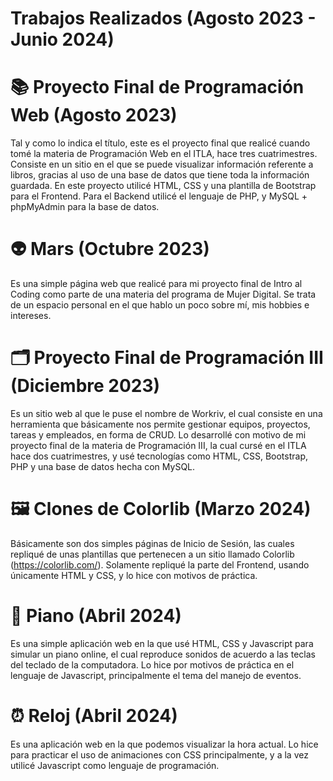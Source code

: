 # Trabajos Realizados (Agosto 2023 - Junio 2024)

# 📚 Proyecto Final de Programación Web (Agosto 2023)

Tal y como lo indica el título, este es el proyecto final que realicé cuando tomé la materia de Programación Web en el ITLA, hace tres cuatrimestres. Consiste en un sitio en el que se puede visualizar información referente a libros, gracias al uso de una base de datos que tiene toda la información guardada. En este proyecto utilicé HTML, CSS y una plantilla de Bootstrap para el Frontend. Para el Backend utilicé el lenguaje de PHP, y MySQL + phpMyAdmin para la base de datos.

# 👽 Mars (Octubre 2023) 

Es una simple página web que realicé para mi proyecto final de Intro al Coding como parte de una materia del programa de Mujer Digital. Se trata de un espacio personal  en el que hablo un poco sobre mí, mis hobbies e intereses. 

# 🗂️ Proyecto Final de Programación III (Diciembre 2023)

Es un sitio web al que le puse el nombre de Workriv, el cual consiste en una herramienta que básicamente nos permite gestionar equipos, proyectos, tareas y empleados, en forma de CRUD. Lo desarrollé con motivo de mi proyecto final de la materia de Programación III, la cual cursé en el ITLA hace dos cuatrimestres, y usé tecnologías como HTML, CSS, Bootstrap, PHP y una base de datos hecha con MySQL. 

# 🖼️ Clones de Colorlib (Marzo 2024)

Básicamente son dos simples páginas de Inicio de Sesión, las cuales repliqué de unas plantillas que pertenecen a un sitio llamado Colorlib (https://colorlib.com/). Solamente repliqué la parte del Frontend, usando únicamente HTML y CSS, y lo hice con motivos de práctica.

# 🎹 Piano (Abril 2024)

Es una simple aplicación web en la que usé HTML, CSS y Javascript para simular un piano online, el cual reproduce sonidos de acuerdo a las teclas del teclado de la computadora. Lo hice por motivos de práctica en el lenguaje de Javascript, principalmente el tema del manejo de eventos.

# ⏰ Reloj (Abril 2024)

Es una aplicación web en la que podemos visualizar la hora actual. Lo hice para practicar el uso de animaciones con CSS principalmente, y a la vez utilicé Javascript como lenguaje de programación.

